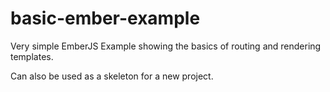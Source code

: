 basic-ember-example
===================

Very simple EmberJS Example showing the basics of routing and rendering templates.

Can also be used as a skeleton for a new project.
